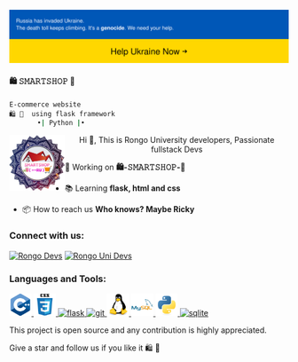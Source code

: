 [![SWUbanner](https://raw.githubusercontent.com/vshymanskyy/StandWithUkraine/main/banner2-direct.svg)](https://vshymanskyy.github.io/StandWithUkraine)

#### 🛍️ 𝚂𝙼𝙰𝚁𝚃𝚂𝙷𝙾𝙿 🛒
```sh
E-commerce website 
🛍️ 🛒  using flask framework 
       •| Python |•
```
<img src="/static/sm_ru.png" height=100px widdth=100px align=left>
<p align="center">Hi 👋, This is Rongo University developers, Passionate fullstack Devs</p>

- 🔭 Working on  **🛍️-𝚂𝙼𝙰𝚁𝚃𝚂𝙷𝙾𝙿-🛒**

- 📚 Learning **flask, html and css**

- 📦 How to reach us **Who knows? Maybe Ricky**

<h3 align="left">Connect with us:</h3>
<p align="left">
<a href="https://linkedin.com/in/?????" target="blank"><img align="center" src="https://raw.githubusercontent.com/rahuldkjain/github-profile-readme-generator/master/src/images/icons/Social/linked-in-alt.svg" alt="Rongo Devs" height="30" width="40" /></a>
<a href="https://kaggle.com/???? " target="blank"><img align="center" src="https://raw.githubusercontent.com/rahuldkjain/github-profile-readme-generator/master/src/images/icons/Social/kaggle.svg" alt="Rongo Uni Devs" height="30" width="40" /></a>
</p>

<h3 align="left">Languages and Tools:</h3>
<p align="left"> <a href="https://www.w3schools.com/cpp/" target="_blank"> <img src="https://raw.githubusercontent.com/devicons/devicon/master/icons/cplusplus/cplusplus-original.svg" alt="cplusplus" width="40" height="40"/> </a> <a href="https://www.w3schools.com/css/" target="_blank"> <img src="https://raw.githubusercontent.com/devicons/devicon/master/icons/css3/css3-original-wordmark.svg" alt="css3" width="40" height="40"/> </a> <a href="https://flask.palletsprojects.com/" target="_blank"> <img src="https://www.vectorlogo.zone/logos/pocoo_flask/pocoo_flask-icon.svg" alt="flask" width="40" height="40"/> </a> <a href="https://git-scm.com/" target="_blank"> <img src="https://www.vectorlogo.zone/logos/git-scm/git-scm-icon.svg" alt="git" width="40" height="40"/> </a> <a href="https://www.linux.org/" target="_blank"> <img src="https://raw.githubusercontent.com/devicons/devicon/master/icons/linux/linux-original.svg" alt="linux" width="40" height="40"/> </a> <a href="https://www.mysql.com/" target="_blank"> <img src="https://raw.githubusercontent.com/devicons/devicon/master/icons/mysql/mysql-original-wordmark.svg" alt="mysql" width="40" height="40"/> </a> <a href="https://www.python.org" target="_blank"> <img src="https://raw.githubusercontent.com/devicons/devicon/master/icons/python/python-original.svg" alt="python" width="40" height="40"/> </a> <a href="https://www.sqlite.org/" target="_blank"> <img src="https://www.vectorlogo.zone/logos/sqlite/sqlite-icon.svg" alt="sqlite" width="40" height="40"/> </a> </p>


This project is open source and any contribution is highly appreciated.

Give a star and follow us if you like it 🛍️ 🛒
